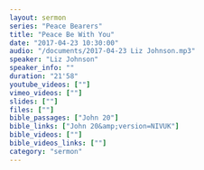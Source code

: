 ```yaml
---
layout: sermon
series: "Peace Bearers"
title: "Peace Be With You"
date: "2017-04-23 10:30:00"
audio: "/documents/2017-04-23 Liz Johnson.mp3"
speaker: "Liz Johnson"
speaker_info: ""
duration: "21'58"
youtube_videos: [""]
vimeo_videos: [""]
slides: [""]
files: [""]
bible_passages: ["John 20"]
bible_links: ["John 20&amp;version=NIVUK"]
bible_videos: [""]
bible_videos_links: [""]
category: "sermon"
---
```

